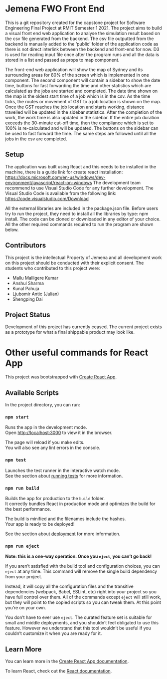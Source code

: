 # Jemena FWO Front End
This is a git repository created for the capstone project for Software Engineering Final Project at RMIT Semester 1 2021.
The project aims to build a visual front end web application to analyse the simulation result based on the csv file generated from the backend. The csv file outputted from the backend is manually added to the ‘public’ folder of the application code as there is not direct interlink between the backend and front-end for now.  D3 is used for reading input file once after the program runs and all the data is stored in a list and passed as props to map component.

The front-end web application will show the map of Sydney and its surrounding areas for 80% of the screen which is implemented in one component. The second component will contain a sidebar to show the date time, buttons for fast forwarding the time and other statistics which are calculated as the jobs are started and completed. The date time shown on the map is the oldest start time of a job which is in the csv. As the time ticks, the routes or movement of GST to a job location is shown on the map. Once the GST reaches the job location and starts working, distance travelled will be updated in the sidebar statistics. After the completion of the work, the work time is also updated in the sidebar. If the entire job duration exceeds the 30-minute cut-off time, then the compliance which is set to 100% is re-calculated and will be updated. The buttons on the sidebar can be used to fast forward the time. The same steps are followed until all the jobs in the csv are completed.

## Setup
The application was built using React and this needs to be installed in the machine, there is a guide link for create react installation:
https://docs.microsoft.com/en-us/windows/dev-environment/javascript/react-on-windows
The development team recommend to use Visual Studio Code for any further development. 
The Visual Studio Code is available from the following link: https://code.visualstudio.com/Download

All the external libraries are included in the package.json file. Before users try to run the project, they need to install all the libraries by type: npm install. The code can be cloned or downloaded in any editor of your choice. All the other required commands required to run the program are shown below.

## Contributors
This project is the intellectual Property of Jemena and all development work on this project should be conducted with their explicit consent. The students who contributed to this project were:

* Mallu Malligere Kumar
* Anshul Sharma
* Kunal Pahuja
* Ljubomir Antic (Julian)
* Shengping Dai

## Project Status
Development of this project has currently ceased. The current project exists as a prototype for what a final shippable product may look like.

# Other useful commands for React App

This project was bootstrapped with [Create React App](https://github.com/facebook/create-react-app).

## Available Scripts

In the project directory, you can run:

### `npm start`

Runs the app in the development mode.\
Open [http://localhost:3000](http://localhost:3000) to view it in the browser.

The page will reload if you make edits.\
You will also see any lint errors in the console.

### `npm test`

Launches the test runner in the interactive watch mode.\
See the section about [running tests](https://facebook.github.io/create-react-app/docs/running-tests) for more information.

### `npm run build`

Builds the app for production to the `build` folder.\
It correctly bundles React in production mode and optimizes the build for the best performance.

The build is minified and the filenames include the hashes.\
Your app is ready to be deployed!

See the section about [deployment](https://facebook.github.io/create-react-app/docs/deployment) for more information.

### `npm run eject`

**Note: this is a one-way operation. Once you `eject`, you can’t go back!**

If you aren’t satisfied with the build tool and configuration choices, you can `eject` at any time. This command will remove the single build dependency from your project.

Instead, it will copy all the configuration files and the transitive dependencies (webpack, Babel, ESLint, etc) right into your project so you have full control over them. All of the commands except `eject` will still work, but they will point to the copied scripts so you can tweak them. At this point you’re on your own.

You don’t have to ever use `eject`. The curated feature set is suitable for small and middle deployments, and you shouldn’t feel obligated to use this feature. However we understand that this tool wouldn’t be useful if you couldn’t customize it when you are ready for it.

## Learn More

You can learn more in the [Create React App documentation](https://facebook.github.io/create-react-app/docs/getting-started).

To learn React, check out the [React documentation](https://reactjs.org/).
